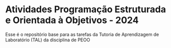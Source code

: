 # Atividades Programação Estruturada e Orientada à Objetivos - 2024

Esse é o repositório base para as tarefas da Tutoria de Aprendizagem de Laboratório (TAL) da disciplina de PEOO

